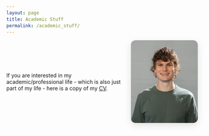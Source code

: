 ```yaml
---
layout: page
title: Academic Stuff
permalink: /academic_stuff/
---
```


<style>
/* two-column layout: text left, image right, vertically centered */
.two-col {
  display: flex;
  align-items: center;
  gap: 20px;
  margin-top: 12px;
}
.two-col .text {
  flex: 1;
  min-width: 0;
}
.cv-pic {
  width: 220px;
  max-width: 35%;
  border-radius: 12px;
  box-shadow: 0 6px 18px rgba(0,0,0,0.12);
  display: block;
}
@media (max-width: 700px) {
  .two-col { flex-direction: column; align-items: center; text-align: center; }
  .cv-pic { max-width: 60%; margin-top: 12px; }
}
</style>

<div class="two-col">
  <div class="text">
    If you are interested in my academic/professional life - which is also just part of my life - here is a copy of my <a href="/assets/files/Academic_CV_EP_Oct2025.pdf" target="_blank" rel="noopener noreferrer">CV</a>.
  </div>
  <img src="/assets/images/Elis+Parry.png" alt="Elis Parry" class="cv-pic">
</div>
